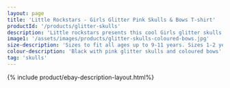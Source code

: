 ```yaml
---
layout: page
title: 'Little Rockstars - Girls Glitter Pink Skulls & Bows T-shirt'
productId: '/products/glitter-skulls'
description: 'Little rockstars presents this cool Girls glitter skulls t-shirt with sparkly pink glitter skulls and bows, look awesome and turn heads at the party or rocking out at the school disco.'
image1: '/assets/images/products/glitter-skulls-coloured-bows.jpg'
size-description: 'Sizes to fit all ages up to 9-11 years. Sizes 1-2 years , 3-4 years, 5-6 years, 7-8 years and 9-11 years'
colour-description: 'Black with pink glitter skulls and coloured bows'
tag: 'skulls'
---
```


{% include product/ebay-description-layout.html%}